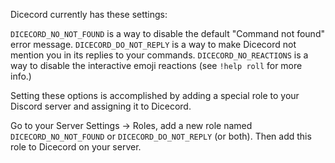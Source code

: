 Dicecord currently has these settings:

`DICECORD_NO_NOT_FOUND` is a way to disable the default "Command not found" error message.
`DICECORD_DO_NOT_REPLY` is a way to make Dicecord not mention you in its replies to your commands. 
`DICECORD_NO_REACTIONS` is a way to disable the interactive emoji reactions (see `!help roll` for more info.)

Setting these options is accomplished by adding a special role to your Discord server and assigning 
it to Dicecord.

Go to your Server Settings → Roles, add a new role named `DICECORD_NO_NOT_FOUND` or 
`DICECORD_DO_NOT_REPLY` (or both). Then add this role to Dicecord on your server.